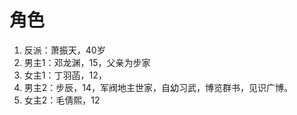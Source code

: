 # 角色
1. 反派：萧振天，40岁
2. 男主1：邓龙渊，15，父亲为步家
3. 女主1：丁羽菡，12，
4. 男主2：步辰，14，军阀地主世家，自幼习武，博览群书，见识广博。
5. 女主2：毛倩熙，12